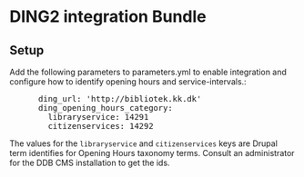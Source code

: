 # DING2 integration Bundle

## Setup
Add the following parameters to parameters.yml to enable integration and 
configure how to identify opening hours and service-intervals.:

<pre>
      ding_url: 'http://bibliotek.kk.dk'
      ding_opening_hours_category:
        libraryservice: 14291
        citizenservices: 14292  
</pre>

The values for the `libraryservice` and `citizenservices` keys are Drupal term
identifies for Opening Hours taxonomy terms. Consult an administrator for the 
DDB CMS installation to get the ids.  
